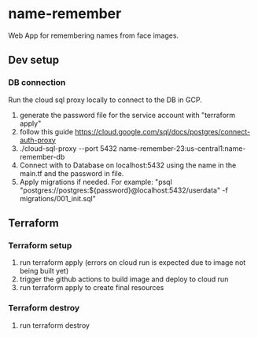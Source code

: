 # name-remember

Web App for remembering names from face images.

## Dev setup

### DB connection

Run the cloud sql proxy locally to connect to the DB in GCP.

1. generate the password file for the service account with "terraform apply"
2. follow this guide https://cloud.google.com/sql/docs/postgres/connect-auth-proxy
3. ./cloud-sql-proxy --port 5432 name-remember-23:us-central1:name-remember-db
4. Connect with to Database on localhost:5432 using the name in the main.tf and the password in file.
5. Apply migrations if needed. For example: "psql "postgres://postgres:${password}@localhost:5432/userdata" -f migrations/001_init.sql"

## Terraform

### Terraform setup

1. run terraform apply (errors on cloud run is expected due to image not being built yet)
2. trigger the github actions to build image and deploy to cloud run
3. run terraform apply to create final resources

### Terraform destroy

1. run terraform destroy

